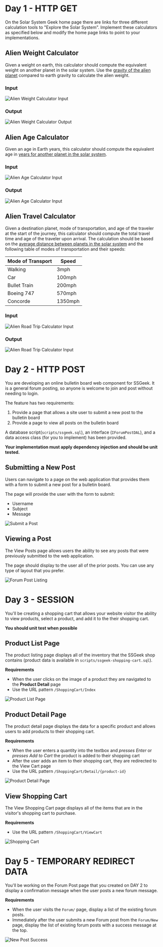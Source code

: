 
# Day 1 - HTTP GET

On the Solar System Geek home page there are links for three different calculation tools to "Explore the Solar System". Implement these calculators as specified below and modify the home page links to point to your implementations.

## Alien Weight Calculator
Given a weight on earth, this calculator should compute the equivalent weight on another planet in the solar system.  Use the [gravity of the alien planet](http://www.aerospaceweb.org/question/astronomy/q0227.shtml) compared to earth gravity to calculate the alien weight.

### **Input**
![Alien Weight Calculator Input](etc/alien_weight_input.png)

### **Output**
![Alien Weight Calculator Output](etc/alien_weight_output.png)

<p style="page-break-before: always;"></p>

## Alien Age Calculator
Given an age in Earth years, this calculator should compute the equivalent age in [years for another planet in the solar system](http://www.enchantedlearning.com/subjects/astronomy/age.shtml).

### **Input**
![Alien Age Calculator Input](etc/alien_age_input.png)

### **Output**
![Alien Age Calculator Input](etc/alien_age_output.png)

<p style="page-break-before: always;"></p>

## Alien Travel Calculator
Given a destination planet, mode of transportation, and age of the traveler at the start of the journey, this calculator should compute the total travel time and age of the traveler upon arrival. The calculation should be based on the [average distance between planets in the solar system](http://theplanets.org/distances-between-planets/) and the following table of modes of transportation and their speeds:

| Mode of Transport | Speed   |
| ----------------- | ------- | 
| Walking				| 3mph    | 
| Car					| 100mph  | 
| Bullet Train		| 200mph  | 
| Boeing 747			| 570mph  | 
| Concorde			| 1350mph | 

### **Input**
![Alien Road Trip Calculator Input](etc/alien_roadtrip_input.png)

### **Output**
![Alien Road Trip Calculator Input](etc/alien_roadtrip_output.png)

<p style="page-break-before: always;"></p>

# Day 2 - HTTP POST

You are developing an online bulletin board web component for SSGeek. It is a general forum posting, so anyone is welcome to join and post without needing to login.

The feature has two requirements:
1. Provide a page that allows a site user to submit a new post to the bulletin board
2. Provide a page to view all posts on the bulletin board

A database script(`scripts/ssgeek.sql`), an interface (`IForumPostDAL`), and a data access class (for you to implement) has been provided.

**Your implementation must apply dependency injection and should be unit tested.**

## Submitting a New Post

Users can navigate to a page on the web application that provides them with a form to submit a new post for a bulletin board.

The page will provide the user with the form to submit:

* Username
* Subject
* Message

![Submit a Post](etc/new_post.png)

## Viewing a Post

The View Posts page allows users the ability to see any posts that were previously submitted to the web application.

The page should display to the user all of the prior posts. You can use any type of layout that you prefer. 

![Forum Post Listing](etc/forum_posts.png)

<p style="page-break-before: always;"></p>


<p style="page-break-before: always;"></p>

# Day 3 - SESSION

You'll be creating a shopping cart that allows your website visitor the ability to view products, select a product, and add it to the their shopping cart.

**You should unit test when possible**

## Product List Page

The product listing page displays all of the inventory that the SSGeek shop contains (product data is available in `scripts/ssgeek-shopping-cart.sql`).

**Requirements**

- When the user clicks on the image of a product they are navigated to the **Product Detail** page
- Use the URL pattern `/ShoppingCart/Index` 

![Product List Page](etc/products.png)

## Product Detail Page

The product detail page displays the data for a specific product and allows users to add products to their shopping cart.

**Requirements**

- When the user enters a quantity into the textbox and *presses Enter* or *presses Add to Cart* the product is added to their shopping cart
- After the user adds an item to their shopping cart, they are redirected to the View Cart page
- Use the URL pattern `/ShoppingCart/Detail/{product-id}`

![Product Detail Page](etc/product_detail.png)

## View Shopping Cart

The View Shopping Cart page displays all of the items that are in the visitor's shopping cart to purchase.

**Requirements**

- Use the URL pattern `/ShoppingCart/ViewCart`

![Shopping Cart](etc/view_cart.png)


# Day 5 - TEMPORARY REDIRECT DATA

You'll be working on the Forum Post page that you created on DAY 2 to display a confirmation message when the user posts a new forum message.

**Requirements**

- When the user visits the `Forum/` page, display a list of the existing forum posts.
- Immediately after the user submits a new Forum post from the `Forum/New` page, display the list of existing forum posts with a success message at the top.

![New Post Success](etc/new_post_success.png)
